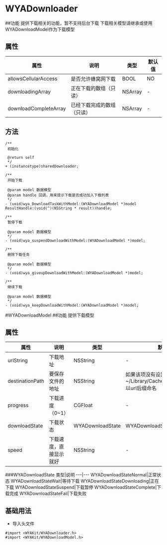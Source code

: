 # WYADownloader
##功能
提供下载相关的功能，暂不支持后台下载
下载相关模型请继承或使用WYADownloadModel作为下载模型

## 属性
属性 | 说明 | 类型 | 默认值
---|---|---|---
allowsCellularAccess|是否允许蜂窝网下载|BOOL|NO
downloadingArray|正在下载的数组（只读）|NSArray|-
downloadCompleteArray|已经下载完成的数组（只读）|NSArray|-

## 方法
```Object-C
/**
 初始化

 @return self
 */
+ (instancetype)sharedDownloader;

/**
 开始下载

 @param model 数据模型
 @param handle 回调，用来提示下载是否成功加入下载列表
 */
- (void)wya_DownloadTaskWithModel:(WYADownloadModel *)model ResultHandle:(void(^)(NSString * result))handle;

/**
 暂停下载

 @param model 数据模型
 */
- (void)wya_suspendDownloadWithModel:(WYADownloadModel *)model;

/**
 删除下载任务

 @param model 数据模型
 */
- (void)wya_giveupDownloadWithModel:(WYADownloadModel *)model;

/**
 继续下载

 @param model 数据模型
 */
- (void)wya_keepDownloadWithModel:(WYADownloadModel *)model;
```

#WYADownloadModel
##功能
提供下载模型

## 属性
属性 | 说明 | 类型 | 默认值
---|---|---|---
urlString|下载地址|NSString|-
destinationPath|要保存文件的地址|NSString|如果该项没有设置，默认存在~/Library/Caches/WYADownload/以url后缀命名
progress|下载进度（0~1）|CGFloat|-
downloadState|下载状态|WYADownloadState|WYADownloadStateNormal
speed|下载速度，直接显示就好|NSString|-

###WYADownloadState
类型|说明
---|---
WYADownloadStateNormal|正常状态
WYADownloadStateWait|等待下载
WYADownloadStateDownloading|正在下载
WYADownloadStateSuspend|下载暂停
WYADownloadStateComplete|下载完成
WYADownloadStateFail|下载失败

## 基础用法
* 导入头文件

```
#import <WYAKit/WYADownloader.h>
#import <WYAKit/WYADownloadModel.h>
```


